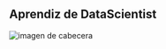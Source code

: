 ## Aprendiz de DataScientist

![imagen de cabecera](https://github.com/danielsmdev/images/blob/main/Daniel%20S%C3%A1nchez.jpg?raw=true)

<!--
**danielsmdev/danielsmdev** is a ✨ _special_ ✨ repository because its `README.md` (this file) appears on your GitHub profile.

Here are some ideas to get you started:

- 🔭 I’m currently working on ...
- 🌱 I’m currently learning ...
- 👯 I’m looking to collaborate on ...
- 🤔 I’m looking for help with ...
- 💬 Ask me about ...
- 📫 How to reach me: ...
- 😄 Pronouns: ...
- ⚡ Fun fact: ...
-->
